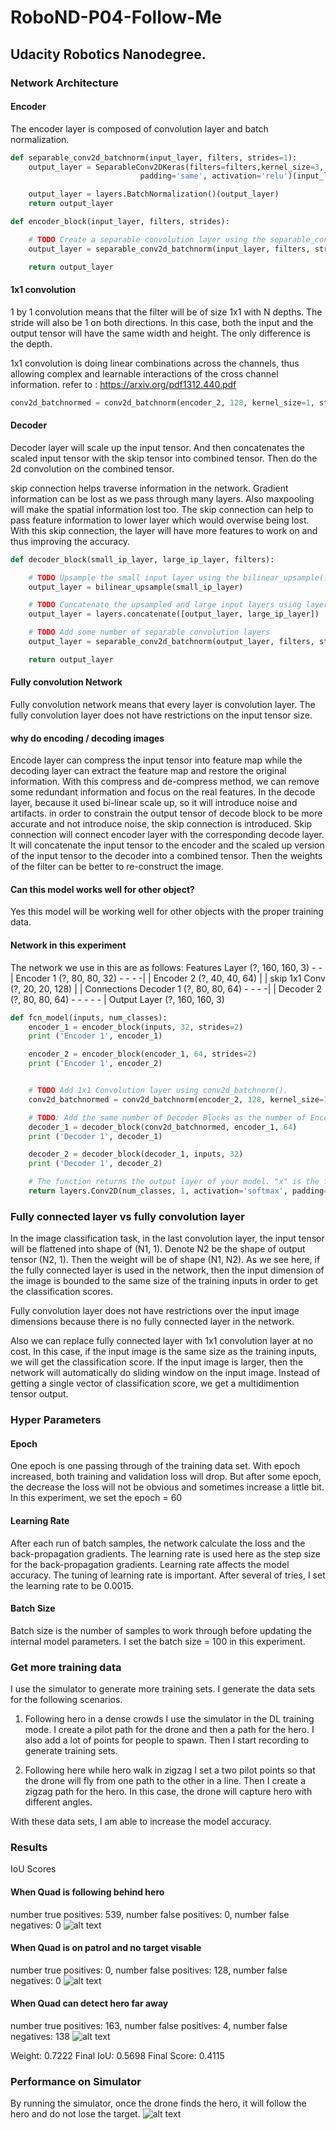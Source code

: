 # RoboND-P04-Follow-Me
## Udacity Robotics Nanodegree.

[image0]: ./img/fm1.png
[image1]: ./img/fm2.png
[image2]: ./img/fm3.png
[image3]: ./img/fm4.png


### Network Architecture
#### Encoder
The encoder layer is composed of convolution layer and batch normalization.

```python
def separable_conv2d_batchnorm(input_layer, filters, strides=1):
    output_layer = SeparableConv2DKeras(filters=filters,kernel_size=3, strides=strides,
                             padding='same', activation='relu')(input_layer)

    output_layer = layers.BatchNormalization()(output_layer)
    return output_layer

def encoder_block(input_layer, filters, strides):

    # TODO Create a separable convolution layer using the separable_conv2d_batchnorm() function.
    output_layer = separable_conv2d_batchnorm(input_layer, filters, strides=strides)

    return output_layer
```

#### 1x1 convolution
1 by 1 convolution means that the filter will be of size 1x1 with N depths. The stride will also be 1 on both directions. In this case, both the input and the output tensor will have the same width and height. The only difference is the depth.

1x1 convolution is doing linear combinations across the channels, thus allowing complex and learnable interactions of the cross channel information.
refer to : https://arxiv.org/pdf1312.440.pdf


```python
conv2d_batchnormed = conv2d_batchnorm(encoder_2, 128, kernel_size=1, strides=1)
```

#### Decoder
Decoder layer will scale up the input tensor. And then concatenates the scaled input tensor with the skip tensor into combined tensor. Then do the 2d convolution on the combined tensor.

skip connection helps traverse information in the network. Gradient information can be lost as we pass through many layers. Also maxpooling will make the spatial information lost too. The skip connection can help to pass feature information to lower layer which would overwise being lost. With this skip connection, the layer will have more features to work on and thus improving the accuracy.

```python
def decoder_block(small_ip_layer, large_ip_layer, filters):

    # TODO Upsample the small input layer using the bilinear_upsample() function.
    output_layer = bilinear_upsample(small_ip_layer)

    # TODO Concatenate the upsampled and large input layers using layers.concatenate
    output_layer = layers.concatenate([output_layer, large_ip_layer])

    # TODO Add some number of separable convolution layers    
    output_layer = separable_conv2d_batchnorm(output_layer, filters, strides=1)

    return output_layer
```

#### Fully convolution Network
Fully convolution network means that every layer is convolution layer. The fully convolution layer does not have restrictions on the input tensor size.

#### why do encoding / decoding images
Encode layer can compress the input tensor into feature map while the decoding layer can extract the feature map and restore the original information. With this compress and de-compress method, we can remove some redundant information and focus on the real features. In the decode layer, because it used bi-linear scale up, so it will introduce noise and artifacts. in order to constrain the output tensor of decode block to be more accurate and not introduce noise, the skip connection is introduced. Skip connection will connect encoder layer with the corresponding decode layer. It will concatenate the input tensor to the encoder and the scaled up version of the input tensor to the decoder into a combined tensor.
Then the weights of the filter can be better to re-construct the image.

#### Can this model works well for other object?
Yes this model will be working well for other objects with the proper training data.

#### Network in this experiment
The network we use in this are as follows:
Features Layer (?, 160, 160, 3) - - |
Encoder 1 (?, 80, 80, 32) - - - -|  |
Encoder 2 (?, 40, 40, 64)        |  |  skip
1x1 Conv (?, 20, 20, 128)        |  |  Connections
Decoder 1 (?, 80, 80, 64) - - - -|  |
Decoder 2 (?, 80, 80, 64) - - - - - |
Output Layer (?, 160, 160, 3)

```python
def fcn_model(inputs, num_classes):
    encoder_1 = encoder_block(inputs, 32, strides=2)
    print ('Encoder 1', encoder_1)

    encoder_2 = encoder_block(encoder_1, 64, strides=2)
    print ('Encoder 1', encoder_2)


    # TODO Add 1x1 Convolution layer using conv2d_batchnorm().
    conv2d_batchnormed = conv2d_batchnorm(encoder_2, 128, kernel_size=1, strides=1)

    # TODO: Add the same number of Decoder Blocks as the number of Encoder Blocks
    decoder_1 = decoder_block(conv2d_batchnormed, encoder_1, 64)
    print ('Decoder 1', decoder_1)

    decoder_2 = decoder_block(decoder_1, inputs, 32)
    print ('Decoder 1', decoder_2)    

    # The function returns the output layer of your model. "x" is the final layer obtained from the last decoder_block()
    return layers.Conv2D(num_classes, 1, activation='softmax', padding='same')(decoder_2)
```

### Fully connected layer vs fully convolution layer
In the image classification task, in the last convolution layer, the input tensor will be flattened into shape of (N1, 1). Denote N2 be the shape of output tensor (N2, 1). Then the weight will be of shape (N1, N2). As we see here, if the fully connected layer is used in the network, then the input dimension of the image is bounded to the same size of the training inputs in order to get the classification scores.

Fully convolution layer does not have restrictions over the input image dimensions because there is no fully connected layer in the network.

Also we can replace fully connected layer with 1x1 convolution layer at no cost. In this case, if the input image is the same size as the training inputs, we will get the classification score. If the input image is larger, then the network will automatically do sliding window on the input image. Instead of getting a single vector of classification score, we get a multidimention tensor output.

### Hyper Parameters
#### Epoch
One epoch is one passing through of the training data set. With epoch increased, both training and validation loss will drop. But after some epoch, the decrease the loss will not be obvious and sometimes increase a little bit.
In this experiment, we set the epoch = 60

#### Learning Rate
After each run of batch samples, the network calculate the loss and the back-propagation gradients. The learning rate is used here as the step size for the back-propagation gradients.
Learning rate affects the model accuracy. The tuning of learning rate is important. After several of tries, I set the learning rate to be 0.0015.

#### Batch Size
Batch size is the number of samples to work through before updating the internal model parameters. I set the batch size = 100 in this experiment.

### Get more training data
I use the simulator to generate more training sets.
I generate the data sets for the following scenarios.
1. Following hero in a dense crowds
I use the simulator in the DL training mode. I create a pilot path for the drone and then a path for the hero. I also add a lot of points for people to spawn. Then I start recording to generate training sets.

2. Following here while hero walk in zigzag
I set a two pilot points so that the drone will fly from one path to the other in a line. Then I create a zigzag path for the hero. In this case, the drone will capture hero with different angles.

With these data sets, I am able to increase the model accuracy.


### Results

IoU Scores

#### When Quad is following behind hero

number true positives: 539, number false positives: 0, number false negatives: 0
![alt text][image0]

#### When Quad is on patrol and no target visable

number true positives: 0, number false positives: 128, number false negatives: 0
![alt text][image1]

#### When Quad can detect hero far away
number true positives: 163, number false positives: 4, number false negatives: 138
![alt text][image2]

Weight: 0.7222
Final IoU: 0.5698
Final Score: 0.4115

### Performance on Simulator
By running the simulator, once the drone finds the hero, it will follow the hero and do not lose the target.
![alt text][image3]
